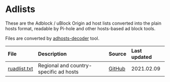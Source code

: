 # Adlists

These are the Adblock / uBlock Origin ad host lists converted into the plain hosts format, readable by Pi-hole and other hosts-based ad block tools.

Files are converted by [adhosts-decoder](https://github.com/PyFunceble/adblock-decoder "adhosts-decoder") tool.

| File  | Description | Source  | Last updated  |
| :------------ | :------------ | :------------| :------------ |
| [ruadlist.txt](https://github.com/alexgranford/adlists/blob/main/ruadlist.txt "ruadlist.txt") | Regional and country-specific ad hosts  | [GitHub](https://github.com/easylist/ruadlist/blob/master/advblock/adservers.txt "GitHub")  |  2021.02.09 |
